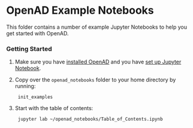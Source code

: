 # OpenAD Example Notebooks

This folder contains a number of example Jupyter Notebooks to help you get started with OpenAD.

### Getting Started

1. Make sure you have [installed OpenAD](https://acceleratedscience.github.io/openad-docs/installation.html) and you have [set up Jupyter Notebook](https://acceleratedscience.github.io/openad-docs/getting-started.html#getting-started---jupyter).

2. Copy over the `openad_notebooks` folder to your home directory by running:

        init_examples

2. Start with the table of contents:

        jupyter lab ~/openad_notebooks/Table_of_Contents.ipynb